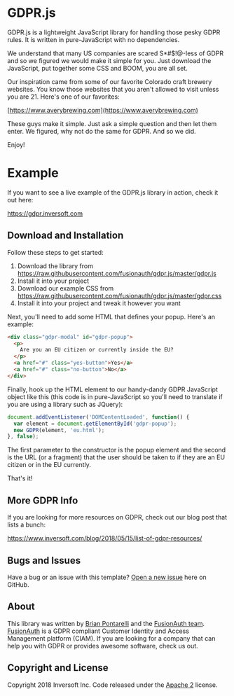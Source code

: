 # GDPR.js

GDPR.js is a lightweight JavaScript library for handling those pesky GDPR rules. It is written in pure-JavaScript with no dependencies.

We understand that many US companies are scared S*#$!@-less of GDPR and so we figured we would make it simple for you. Just download the JavaScript, put together some CSS and BOOM, you are all set.

Our inspiration came from some of our favorite Colorado craft brewery websites. You know those websites that you aren't allowed to visit unless you are 21. Here's one of our favorites:

[https://www.averybrewing.com](https://www.averybrewing.com)

These guys make it simple. Just ask a simple question and then let them enter. We figured, why not do the same for GDPR. And so we did. 

Enjoy!

# Example

If you want to see a live example of the GDPR.js library in action, check it out here:

https://gdpr.inversoft.com

## Download and Installation

Follow these steps to get started:

1. Download the library from https://raw.githubusercontent.com/fusionauth/gdpr.js/master/gdpr.js
2. Install it into your project
3. Download our example CSS from https://raw.githubusercontent.com/fusionauth/gdpr.js/master/gdpr.css
4. Install it into your project and tweak it however you want

Next, you'll need to add some HTML that defines your popup. Here's an example:

```html
<div class="gdpr-modal" id="gdpr-popup">
  <p>
    Are you an EU citizen or currently inside the EU?
  </p>
  <a href="#" class="yes-button">Yes</a>
  <a href="#" class="no-button">No</a>
</div>
```

Finally, hook up the HTML element to our handy-dandy GDPR JavaScript object like this (this code is in pure-JavaScript so you'll need to translate if you are using a library such as JQuery):

```JavaScript
document.addEventListener('DOMContentLoaded', function() {
  var element = document.getElementById('gdpr-popup');
  new GDPR(element, 'eu.html');
}, false);
```

The first parameter to the constructor is the popup element and the second is the URL (or a fragment) that the user should be taken to if they are an EU citizen or in the EU currently.

That's it!

## More GDPR Info

If you are looking for more resources on GDPR, check out our blog post that lists a bunch: 

https://www.inversoft.com/blog/2018/05/15/list-of-gdpr-resources/

## Bugs and Issues

Have a bug or an issue with this template? [Open a new issue](https://github.com/fusionauth/gdpr.js/issues) here on GitHub.

## About

This library was written by [Brian Pontarelli](https://www.linkedin.com/in/voidmain/) and the [FusionAuth team](https://fusionauth.io). [FusionAuth](https://fusionauth.io) is a GDPR compliant Customer Identity and Access Management platform (CIAM). If you are looking for a company that can help you with GDPR or provides awesome software, check us out.

## Copyright and License

Copyright 2018 Inversoft Inc. Code released under the [Apache 2](https://github.com/fusionauth/gdpr.js/blob/master/LICENSE) license.
